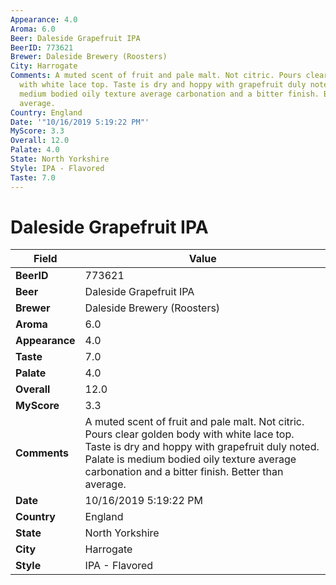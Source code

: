 ```yaml
---
Appearance: 4.0
Aroma: 6.0
Beer: Daleside Grapefruit IPA
BeerID: 773621
Brewer: Daleside Brewery (Roosters)
City: Harrogate
Comments: A muted scent of fruit and pale malt. Not citric. Pours clear golden body
  with white lace top. Taste is dry and hoppy with grapefruit duly noted. Palate is
  medium bodied oily texture average carbonation and a bitter finish. Better than
  average.
Country: England
Date: '"10/16/2019 5:19:22 PM"'
MyScore: 3.3
Overall: 12.0
Palate: 4.0
State: North Yorkshire
Style: IPA - Flavored
Taste: 7.0
---
```


# Daleside Grapefruit IPA

| Field         | Value |
|---------------|-------|
| **BeerID** | 773621 |
| **Beer** | Daleside Grapefruit IPA |
| **Brewer** | Daleside Brewery (Roosters) |
| **Aroma** | 6.0 |
| **Appearance** | 4.0 |
| **Taste** | 7.0 |
| **Palate** | 4.0 |
| **Overall** | 12.0 |
| **MyScore** | 3.3 |
| **Comments** | A muted scent of fruit and pale malt. Not citric. Pours clear golden body with white lace top. Taste is dry and hoppy with grapefruit duly noted. Palate is medium bodied oily texture average carbonation and a bitter finish. Better than average. |
| **Date** | 10/16/2019 5:19:22 PM |
| **Country** | England |
| **State** | North Yorkshire |
| **City** | Harrogate |
| **Style** | IPA - Flavored |
